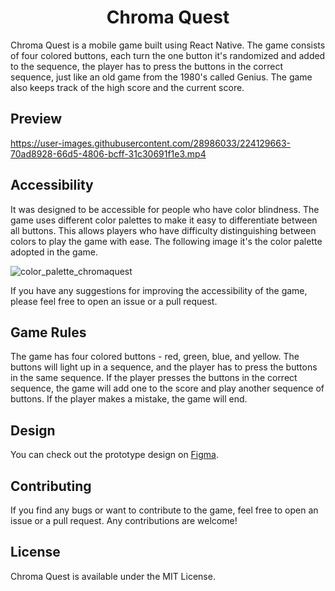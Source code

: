 <h1 align="center">Chroma Quest</h1>

Chroma Quest is a mobile game built using React Native. The game consists of four colored buttons, each turn the one button it's randomized and added to the sequence, the player has to press the buttons in the correct sequence, just like an old game from the 1980's called Genius. The game also keeps track of the high score and the current score.

## Preview

https://user-images.githubusercontent.com/28986033/224129663-70ad8928-66d5-4806-bcff-31c30691f1e3.mp4

## Accessibility

It was designed to be accessible for people who have color blindness. The game uses different color palettes to make it easy to differentiate between all buttons. This allows players who have difficulty distinguishing between colors to play the game with ease. The following image it's the color palette adopted in the game.

![color_palette_chromaquest](https://user-images.githubusercontent.com/28986033/224130105-b8e89cf4-a613-49c6-94ff-4878cc749e43.png)

If you have any suggestions for improving the accessibility of the game, please feel free to open an issue or a pull request.

## Game Rules

The game has four colored buttons - red, green, blue, and yellow. The buttons will light up in a sequence, and the player has to press the buttons in the same sequence. If the player presses the buttons in the correct sequence, the game will add one to the score and play another sequence of buttons. If the player makes a mistake, the game will end.

## Design

You can check out the prototype design on [Figma](https://www.figma.com/file/fXikEUFlm72T9fC2a7rCZ1/Chroma-Quest-8-bit?node-id=0%3A1&t=xNjIAgcoCFKDlmd5-1).

## Contributing

If you find any bugs or want to contribute to the game, feel free to open an issue or a pull request. Any contributions are welcome!

## License

Chroma Quest is available under the MIT License.
